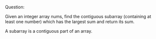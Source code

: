 Question:

Given an integer array nums, find the contiguous subarray (containing at least one number) which has the largest sum and return its sum.

A subarray is a contiguous part of an array.
